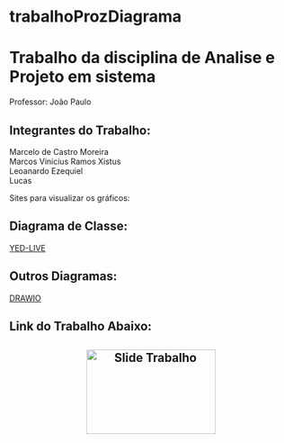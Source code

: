 # trabalhoProzDiagrama

<h1>Trabalho da disciplina de Analise e Projeto em sistema</h1>

Professor: João Paulo


<h2>Integrantes do Trabalho:</h2>

Marcelo de Castro Moreira<br>
Marcos Vinicius Ramos Xistus<br>
Leoanardo Ezequiel<br>
Lucas<br>

Sites para visualizar os gráficos:

<h2>Diagrama de Classe:</h2>
<a href="https://www.yworks.com/yed-live/" target="_blank">YED-LIVE</a><br>
<h2>Outros Diagramas:</h2>
<a href="https://app.diagrams.net/" target="_blank">DRAWIO</a>


<h2>Link do Trabalho Abaixo:<h2>

<div align="center">

  <a href="https://www.figma.com/slides/8JVLSRx9sW5AbMAmgy1OMh/Bem-Agendado?node-id=18-58&t=fKstGia3pau2mWfa-1" target="_blank">
    <img src="https://th.bing.com/th/id/OIP.LkWZKkAwJnumGjsycV4uJwHaFj?rs=1&pid=ImgDetMain" alt="Slide Trabalho" height="150" width="230">
  </a>

</div>
